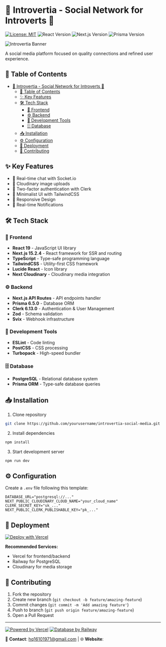 # 🚀 Introvertia - Social Network for Introverts 🌌

[![License: MIT](https://img.shields.io/badge/License-MIT-blue.svg)](https://opensource.org/licenses/MIT)
![React Version](https://img.shields.io/badge/React-19-61DAFB?logo=react)
![Next.js Version](https://img.shields.io/badge/Next.js-15.2.4-000000?logo=next.js)
![Prisma Version](https://img.shields.io/badge/Prisma-6.5.0-2D3748?logo=prisma)

![Introvertia Banner](https://via.placeholder.com/1920x400.png?text=Introvertia+Social+Media+%E2%80%93+Connect+Deeply+%F0%9F%8C%8D)

A social media platform focused on quality connections and refined user experience.

## 📑 Table of Contents
- [🚀 Introvertia - Social Network for Introverts 🌌](#-introvertia---social-network-for-introverts-)
  - [📑 Table of Contents](#-table-of-contents)
  - [✨ Key Features](#-key-features)
  - [🛠 Tech Stack](#-tech-stack)
    - [🎨 Frontend](#-frontend)
    - [⚙️ Backend](#️-backend)
    - [🔧 Development Tools](#-development-tools)
    - [🗄 Database](#-database)
  - [📥 Installation](#-installation)
  - [⚙️ Configuration](#️-configuration)
  - [🚀 Deployment](#-deployment)
  - [🤝 Contributing](#-contributing)

## ✨ Key Features
- 💬 Real-time chat with Socket.io
- 📸 Cloudinary image uploads
- 🔐 Two-factor authentication with Clerk
- 🎨 Minimalist UI with TailwindCSS
- 📱 Responsive Design
- 🔄 Real-time Notifications

## 🛠 Tech Stack

### 🎨 Frontend
- **React 19** - JavaScript UI library
- **Next.js 15.2.4** - React framework for SSR and routing
- **TypeScript** - Type-safe programming language
- **TailwindCSS** - Utility-first CSS framework
- **Lucide React** - Icon library
- **Next Cloudinary** - Cloudinary media integration

### ⚙️ Backend
- **Next.js API Routes** - API endpoints handler
- **Prisma 6.5.0** - Database ORM
- **Clerk 6.13.0** - Authentication & User Management
- **Zod** - Schema validation
- **Svix** - Webhook infrastructure

### 🔧 Development Tools
- **ESLint** - Code linting
- **PostCSS** - CSS processing
- **Turbopack** - High-speed bundler

### 🗄 Database
- **PostgreSQL** - Relational database system
- **Prisma ORM** - Type-safe database queries

## 📥 Installation

1. Clone repository
```bash
git clone https://github.com/yourusername/introvertia-social-media.git
```

2. Install dependencies
```bash
npm install
```

3. Start development server
```bash
npm run dev
```

## ⚙️ Configuration

Create a `.env` file following this template:
```env
DATABASE_URL="postgresql://..."
NEXT_PUBLIC_CLOUDINARY_CLOUD_NAME="your_cloud_name"
CLERK_SECRET_KEY="sk_..."
NEXT_PUBLIC_CLERK_PUBLISHABLE_KEY="pk_..."
```

## 🚀 Deployment

[![Deploy with Vercel](https://vercel.com/button)](https://vercel.com/new)

**Recommended Services:**
- Vercel for frontend/backend
- Railway for PostgreSQL
- Cloudinary for media storage

## 🤝 Contributing
1. Fork the repository
2. Create new branch (`git checkout -b feature/amazing-feature`)
3. Commit changes (`git commit -m 'Add amazing feature'`)
4. Push to branch (`git push origin feature/amazing-feature`)
5. Open a Pull Request

---

[![Powered by Vercel](https://img.shields.io/badge/Powered%20by-Vercel-000000?logo=vercel)](https://vercel.com)
[![Database by Railway](https://img.shields.io/badge/Database%20by-Railway-0B0D0E?logo=railway)](https://railway.app)

📧 **Contact**: hq16101971@gmail.com | 🌐 **Website**: 
